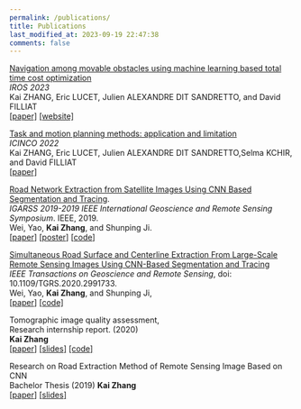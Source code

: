 ```yaml
---
permalink: /publications/
title: Publications
last_modified_at: 2023-09-19 22:47:38
comments: false
---
```

[Navigation among movable obstacles using machine learning based total time cost optimization](https://www.researchgate.net/publication/373158612_Navigation_among_movable_obstacles_using_machine_learning_based_total_time_cost_optimization)  
*IROS 2023*  
Kai ZHANG, Eric LUCET, Julien ALEXANDRE DIT SANDRETTO, and David FILLIAT  
[[paper]](https://www.researchgate.net/publication/373158612_Navigation_among_movable_obstacles_using_machine_learning_based_total_time_cost_optimization)  [[website]](https://kai-zhang-er.github.io/namo-time-cost/)

[Task and motion planning methods: application and limitation](assets/files/Task_and_motion_planning_methods__application_and_limitation_long_version.pdf)  
*ICINCO 2022*  
Kai ZHANG, Eric LUCET, Julien ALEXANDRE DIT SANDRETTO,Selma KCHIR, and David FILLIAT  
[[paper]](https://github.com/kai-zhang-er/kai-zhang-er.github.io/blob/main/assets/files/Task_and_motion_planning_methods__application_and_limitation_long_version.pdf)

[Road Network Extraction from Satellite Images Using CNN Based Segmentation and Tracing]( https://ieeexplore.ieee.org/abstract/document/8898565 ).  
*IGARSS 2019-2019 IEEE International Geoscience and Remote Sensing Symposium*. IEEE, 2019.   
Wei, Yao, **Kai Zhang**, and Shunping Ji.   
[[paper](https://weiyao1996.github.io/files/publications/IGARSS_2019.pdf)] [[poster](https://weiyao1996.github.io/files/publications/Poster_IGARSS_WEI-0802.pdf)] [[code](https://github.com/astro-ck/RoadTracer-M)]  

[Simultaneous Road Surface and Centerline Extraction From Large-Scale Remote Sensing Images Using CNN-Based Segmentation and Tracing]( https://ieeexplore.ieee.org/document/9094008 )  
*IEEE Transactions on Geoscience and Remote Sensing*, doi: 10.1109/TGRS.2020.2991733.   
Wei, Yao, **Kai Zhang**, and Shunping Ji,  
[[paper](https://weiyao1996.github.io/files/publications/TGRS_2020.pdf)] [[code]](https://github.com/astro-ck/Road-Extraction)  

Tomographic image quality assessment,  
Research internship report. (2020)   
**Kai Zhang**  
[[paper](assets/files/TomoIQA_report.pdf)] [[slides]](assets/files/TomoIQA_slides.pdf) [[code]](https://github.com/SummerOf15/TomoIQA)     

Research on Road Extraction Method of Remote Sensing Image Based on CNN   
Bachelor Thesis (2019) 
**Kai Zhang**  
[[paper](assets/files/bachelor_thesis.pdf)] [[slides]](assets/files/bachelor_report.pdf)   


